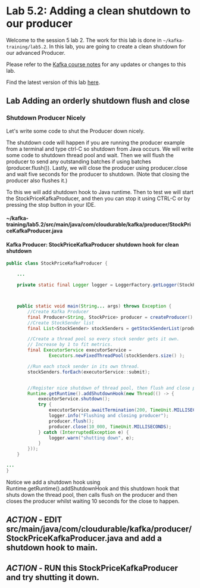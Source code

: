 # Lab 5.2: Adding a clean shutdown to our producer

Welcome to the session 5 lab 2. The work for this lab is done in `~/kafka-training/lab5.2`.
In this lab, you are going to create a clean shutdown for our advanced Producer.

Please refer to the [Kafka course notes](https://goo.gl/a4kk5b) for any updates or changes to this lab.

Find the latest version of this lab [here](https://github.com/fenago/kafka-training/tree/master/lab_guides).



## Lab Adding an orderly shutdown flush and close

### Shutdown Producer Nicely

Let's write some code to shut the Producer down nicely.

The shutdown code will happen if you are running the producer example from a terminal and type ctrl-C so shutdown from Java occurs.
We will write some code to shutdown thread pool and wait. Then we will flush the producer to send any outstanding batches if using batches (producer.flush()). Lastly, we will close the producer using producer.close and wait five seconds for the producer to shutdown.
(Note that closing the producer also flushes it.)




To this we will add shutdown hook to Java runtime. Then to test we will start the StockPriceKafkaProducer, and then you can stop it using
CTRL-C or by pressing the stop button in your IDE.



#### ~/kafka-training/lab5.2/src/main/java/com/cloudurable/kafka/producer/StockPriceKafkaProducer.java
#### Kafka Producer:  StockPriceKafkaProducer shutdown hook for clean shutdown
```java
public class StockPriceKafkaProducer {

    ...

    private static final Logger logger = LoggerFactory.getLogger(StockPriceKafkaProducer.class);



    public static void main(String... args) throws Exception {
        //Create Kafka Producer
        final Producer<String, StockPrice> producer = createProducer();
        //Create StockSender list
        final List<StockSender> stockSenders = getStockSenderList(producer);

        //Create a thread pool so every stock sender gets it own.
        // Increase by 1 to fit metrics.
        final ExecutorService executorService =
                Executors.newFixedThreadPool(stockSenders.size() );

        //Run each stock sender in its own thread.
        stockSenders.forEach(executorService::submit);


        //Register nice shutdown of thread pool, then flush and close producer.
        Runtime.getRuntime().addShutdownHook(new Thread(() -> {
            executorService.shutdown();
            try {
                executorService.awaitTermination(200, TimeUnit.MILLISECONDS);
                logger.info("Flushing and closing producer");
                producer.flush();
                producer.close(10_000, TimeUnit.MILLISECONDS);
            } catch (InterruptedException e) {
                logger.warn("shutting down", e);
            }
        }));
    }

...
}

```

Notice we add a shutdown hook using Runtime.getRuntime().addShutdownHook and this shutdown hook that
shuts down the thread pool, then calls flush on the producer and then closes the producer whilst waiting 10 seconds for the close to happen.


## ***ACTION*** - EDIT src/main/java/com/cloudurable/kafka/producer/StockPriceKafkaProducer.java and add a shutdown hook to main.
## ***ACTION*** - RUN this StockPriceKafkaProducer and try shutting it down.
